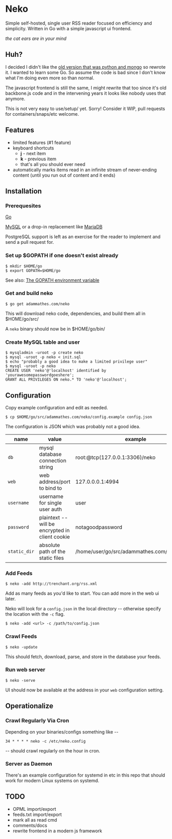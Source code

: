 # Neko

Simple self-hosted, single user RSS reader focused on efficiency and simplicity. Written in Go with a simple javascript ui frontend.

*the cat ears are in your mind*

## Huh?

I decided I didn't like the [old version that was python and mongo](https://github.com/adammathes/neko_v1) so rewrote it. I wanted to learn some Go. So assume the code is bad since I don't know what I'm doing even more so than normal.

The javascript frontend is still the same, I might rewrite that too since it's old backbone.js code and in the intervening years it looks like nobody uses that anymore.

This is not very easy to use/setup/ yet. Sorry! Consider it WIP, pull requests for containers/snaps/etc welcome.

## Features

   * limited features (#1 feature)
   * keyboard shortcuts
      * **j** - next item
      * **k** - previous item
      * that's all you should ever need
   * automatically marks items read in an infinite stream of never-ending content (until you run out of content and it ends)
   
## Installation

### Prerequesites 

[Go](https://golang.org)

[MySQL](https://dev.mysql.com) or a drop-in replacement like [MariaDB](https://mariadb.com)

PostgreSQL support is left as an exercise for the reader to implement and send a pull request for.

### Set up $GOPATH if one doesn't exist already

    $ mkdir $HOME/go  
    $ export GOPATH=$HOME/go
    
See also: [The GOPATH environment variable](https://golang.org/doc/code.html#GOPATH)

### Get and build neko

    $ go get adammathes.com/neko
   
This will download neko code, dependencies, and build them all in $HOME/go/src/

A `neko` binary should now be in $HOME/go/bin/
   
### Create MySQL table and user

    $ mysqladmin -uroot -p create neko  
    $ mysql -uroot -p neko < init.sql  
    $ echo "probably a good idea to make a limited privilege user"  
    $ mysql -uroot -p neko  
    CREATE USER 'neko'@'localhost' identified by 'yourawesomepasswordgoeshere';  
    GRANT ALL PRIVILEGES ON neko.* TO 'neko'@'localhost';  
       
## Configuration 

Copy example configuration and edit as needed.

    $ cp $HOME/go/src/adammathes.com/neko/config.example config.json

The configuration is JSON which was probably not a good idea.

| name         | value                                            | example        |
|--------------|--------------------------------------------------|----------------|
| `db`         | mysql database connection string                 | root:@tcp(127.0.0.1:3306)/neko |
| `web`        | web address/port to bind to                      | 127.0.0.0.1:4994 |
| `username`   | username for single user auth                    | user
| `password`   | plaintext -- will be encrypted in client cookie  | notagoodpassword    |
| `static_dir` | absolute path of the static files                |/home/user/go/src/adammathes.com/neko/static/|


### Add Feeds

    $ neko -add http://trenchant.org/rss.xml

Add as many feeds as you'd like to start. You can add more in the web ui later.

Neko will look for a `config.json` in the local directory -- otherwise specify the location with the `-c` flag.

    $ neko -add <url> -c /path/to/config.json

### Crawl Feeds

    $ neko -update

This should fetch, download, parse, and store in the database your feeds.

### Run web server

    $ neko -serve
    
UI should now be available at the address in your `web` configuration setting.
 
## Operationalize

### Crawl Regularly Via Cron

Depending on your binaries/configs something like --

    34 * * * * neko -c /etc/neko.config

-- should crawl regularly on the hour in cron.

### Server as Daemon

There's an example configuration for systemd in etc in this repo that should work for modern Linux systems on systemd.

## TODO

   * OPML import/export
   * feeds.txt import/export
   * mark all as read cmd
   * comments/docs
   * rewrite frontend in a modern js framework
